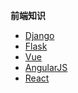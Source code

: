 <!-- markdown-toc start - Don't edit this section. Run M-x markdown-toc-generate-toc again -->
**前端知识**


   * [Django](#Django)
   * [Flask](#Flask)
   * [Vue](#Vue)
   * [AngularJS](#AngularJS)
   * [React](#React)

<!-- markdown-toc end -->
